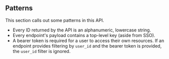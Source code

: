 ## Patterns

This section calls out some patterns in this API.

- Every ID returned by the API is an alphanumeric, lowercase string.
- Every endpoint's payload contains a top-level key (aside from SSO).
- A bearer token is required for a user to access their own resources. If an endpoint
provides filtering by `user_id` and the bearer token is provided, the `user_id` filter is ignored.
